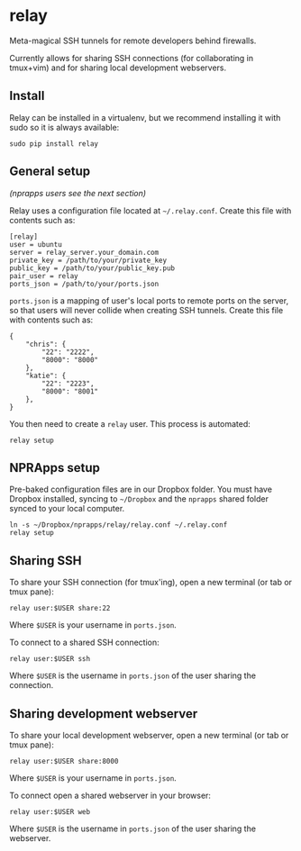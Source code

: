 relay
========

Meta-magical SSH tunnels for remote developers behind firewalls.

Currently allows for sharing SSH connections (for collaborating in tmux+vim) and for sharing local development webservers.

Install
--------

Relay can be installed in a virtualenv, but we recommend installing it with sudo so it is always available:

```
sudo pip install relay
```

General setup
-------------

*(nprapps users see the next section)*

Relay uses a configuration file located at `~/.relay.conf`. Create this file with contents such as:

```
[relay]
user = ubuntu
server = relay_server.your_domain.com
private_key = /path/to/your/private_key
public_key = /path/to/your/public_key.pub
pair_user = relay
ports_json = /path/to/your/ports.json
```

`ports.json` is a mapping of user's local ports to remote ports on the server, so that users will never collide when creating SSH tunnels. Create this file with contents such as:

```
{
    "chris": {
        "22": "2222",
        "8000": "8000"
    },
    "katie": {
        "22": "2223",
        "8000": "8001"
    },
}
```

You then need to create a `relay` user. This process is automated:

```
relay setup
```

NPRApps setup
-----------------

Pre-baked configuration files are in our Dropbox folder. You must have Dropbox installed, syncing to `~/Dropbox` and the `nprapps` shared folder synced to your local computer.

```
ln -s ~/Dropbox/nprapps/relay/relay.conf ~/.relay.conf
relay setup
```

Sharing SSH
------------------

To share your SSH connection (for tmux'ing), open a new terminal (or tab or tmux pane):

```
relay user:$USER share:22
```

Where `$USER` is your username in `ports.json`.

To connect to a shared SSH connection:

```
relay user:$USER ssh
```

Where `$USER` is the username in `ports.json` of the user sharing the connection.

Sharing development webserver
-----------------------------

To share your local development webserver, open a new terminal (or tab or tmux pane):

```
relay user:$USER share:8000
```

Where `$USER` is your username in `ports.json`.

To connect open a shared webserver in your browser:

```
relay user:$USER web
```

Where `$USER` is the username in `ports.json` of the user sharing the webserver.


